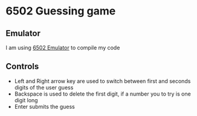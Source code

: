# 6502 Guessing game

## Emulator
I am using [6502 Emulator](http://6502.cdot.systems/) to compile my code

## Controls
- Left and Right arrow key are used to switch between first and seconds digits of the user guess</br>
- Backspace is used to delete the first digit, if a number you to try is one digit long</br>
- Enter submits the guess
